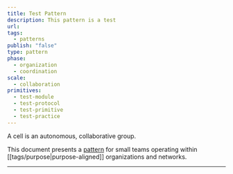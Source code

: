 ```yaml
---
title: Test Pattern
description: This pattern is a test
url: 
tags:
  - patterns
publish: "false"
type: pattern
phase:
  - organization
  - coordination
scale:
  - collaboration
primitives:
  - test-module
  - test-protocol
  - test-primitive
  - test-practice
---
```


A cell is an autonomous, collaborative group.

This document presents a [pattern](notes/primitives/patterns/patterns.md) for small teams operating within [[tags/purpose|purpose-aligned]] organizations and networks.

---

